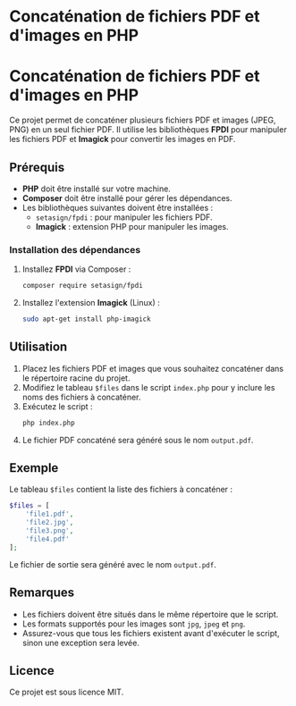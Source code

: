 # Concaténation de fichiers PDF et d'images en PHP
# Concaténation de fichiers PDF et d'images en PHP

Ce projet permet de concaténer plusieurs fichiers PDF et images (JPEG, PNG) en un seul fichier PDF. Il utilise les bibliothèques **FPDI** pour manipuler les fichiers PDF et **Imagick** pour convertir les images en PDF.

## Prérequis

- **PHP** doit être installé sur votre machine.
- **Composer** doit être installé pour gérer les dépendances.
- Les bibliothèques suivantes doivent être installées :
  - `setasign/fpdi` : pour manipuler les fichiers PDF.
  - **Imagick** : extension PHP pour manipuler les images.

### Installation des dépendances

1. Installez **FPDI** via Composer :
   ```bash
   composer require setasign/fpdi
   ```
2. Installez l'extension **Imagick** (Linux) :
   ```bash
   sudo apt-get install php-imagick
   ```

## Utilisation

1. Placez les fichiers PDF et images que vous souhaitez concaténer dans le répertoire racine du projet.
2. Modifiez le tableau `$files` dans le script `index.php` pour y inclure les noms des fichiers à concaténer.
3. Exécutez le script :
   ```bash
   php index.php
   ```
4. Le fichier PDF concaténé sera généré sous le nom `output.pdf`.

## Exemple

Le tableau `$files` contient la liste des fichiers à concaténer :
```php
$files = [
    'file1.pdf',
    'file2.jpg',
    'file3.png',
    'file4.pdf'
];
```
Le fichier de sortie sera généré avec le nom `output.pdf`.

## Remarques

- Les fichiers doivent être situés dans le même répertoire que le script.
- Les formats supportés pour les images sont `jpg`, `jpeg` et `png`.
- Assurez-vous que tous les fichiers existent avant d'exécuter le script, sinon une exception sera levée.

## Licence

Ce projet est sous licence MIT.

